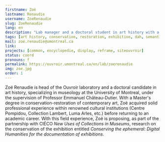 ```yaml
---
firstname: Zoë
lastname: Renaudie
username: ZoeRenaudie
slug: ZoeRenaudie
lang: en
description: "Lab manager and a doctoral student in art history with a specialization in museology and digital humanities."
tags: [art history, conservation, restoration, exhibition, dah, semantic web]
mail: zoe.renaudie@umontreal.ca
link:
projects: [common, encyclopedie, display, reframe, siteouvroir]
status: coord
pronouns: f
permalink: https://ouvroir.umontreal.ca/en/lab/zoerenaudie
img: zoe.jpg
order: 1
---
```


Zoë Renaudie is head of the Ouvroir laboratory and a doctoral candidate in art history, specializing in museology at the University of Montreal, under the supervision of Professor Emmanuel Château-Dutier. With a Master's degree in conservation-restoration of contemporary art, Zoë acquired solid professional experience within renowned cultural institutions (Centre Pompidou, Collection Lambert, Luma Arles, etc.) before returning to an academic career. With this field experience, Zoë is proposing, as part of the partnership with CIÉCO *New Uses of Collections in Museums*, research on the conservation of the exhibition entitled *Conserving the ephemeral: Digital Humanities for the documentation of exhibitions*.
